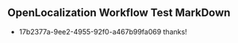 ## OpenLocalization Workflow Test MarkDown
* 17b2377a-9ee2-4955-92f0-a467b99fa069 
thanks!<!--HONumber=Mar16_HO4-->

